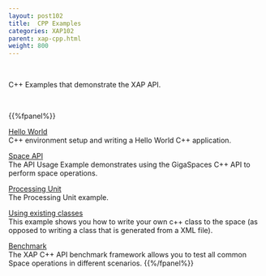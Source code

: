 ```yaml
---
layout: post102
title:  CPP Examples
categories: XAP102
parent: xap-cpp.html
weight: 800
---
```


<br>

C++ Examples that demonstrate the XAP API.


<br>

{{%fpanel%}}


[Hello World](./cpp-api-hello-world-example.html)<br>
C++ environment setup and writing a Hello World C++ application.

[Space API](./cpp-api-usage-example.html)<br>
The API Usage Example demonstrates using the GigaSpaces C++ API to perform space operations.

[Processing Unit](./cpp-processing-unit-example.html)<br>
The Processing Unit example.

[Using existing classes](./cpp-writing-existing-class-to-space.html)<br>
This example shows you how to write your own c++ class to the space (as opposed to writing a class that is generated from a XML file).

[Benchmark]({{%currentadmurl%}}/benchmark-c++.html)<br>
The XAP C++ API benchmark framework allows you to test all common Space operations in different scenarios.
{{%/fpanel%}}

